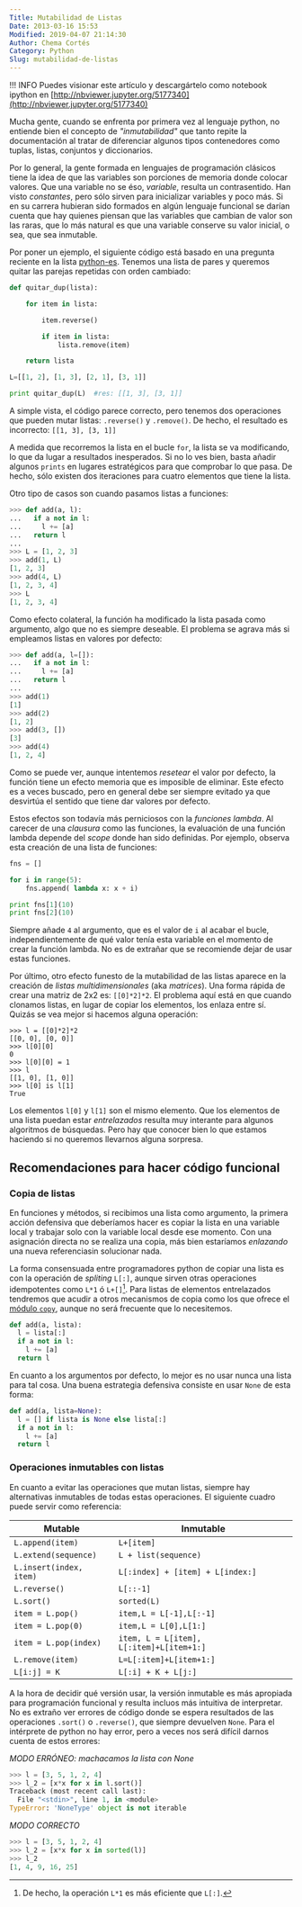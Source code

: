 ```yaml
---
Title: Mutabilidad de Listas
Date: 2013-03-16 15:53
Modified: 2019-04-07 21:14:30
Author: Chema Cortés
Category: Python
Slug: mutabilidad-de-listas
---
```


!!! INFO
    Puedes visionar este artículo y descargártelo como notebook ipython en [http://nbviewer.jupyter.org/5177340](http://nbviewer.jupyter.org/5177340)

Mucha gente, cuando se enfrenta por primera vez al lenguaje python, no entiende bien el concepto de *"inmutabilidad"* que tanto repite la documentación al tratar de diferenciar algunos tipos contenedores como tuplas, listas, conjuntos y diccionarios.

Por lo general, la gente formada en lenguajes de programación clásicos tiene la idea de que las variables son porciones de memoria donde colocar valores. Que una variable no se éso, *variable*, resulta un contrasentido. Han visto *constantes*, pero sólo sirven para inicializar variables y poco más. Si en su carrera hubieran sido formados en algún lenguaje funcional se darían cuenta que hay quienes piensan que las variables que cambian de valor son las raras, que lo más natural es que una variable conserve su valor inicial, o sea, que sea inmutable.

Por poner un ejemplo, el siguiente código está basado en una pregunta reciente en la lista [python-es][1]. Tenemos una lista de pares y queremos quitar las parejas repetidas con orden cambiado:

~~~python
def quitar_dup(lista):

    for item in lista:

        item.reverse()

        if item in lista:
            lista.remove(item)

    return lista

L=[[1, 2], [1, 3], [2, 1], [3, 1]]

print quitar_dup(L)  #res: [[1, 3], [3, 1]]
~~~

A simple vista, el código parece correcto, pero tenemos dos operaciones que pueden mutar listas: `.reverse()` y `.remove()`. De hecho, el resultado es incorrecto: `[[1, 3], [3, 1]]`

A medida que recorremos la lista en el bucle `for`, la lista se va modificando, lo que da lugar a resultados inesperados. Si no lo ves bien, basta añadir algunos `prints` en lugares estratégicos para que comprobar lo que pasa. De hecho, sólo existen dos iteraciones para cuatro elementos que tiene la lista.

Otro tipo de casos son cuando pasamos listas a funciones:

~~~python
>>> def add(a, l):
...   if a not in l:
...     l += [a]
...   return l
...
>>> L = [1, 2, 3]
>>> add(1, L)
[1, 2, 3]
>>> add(4, L)
[1, 2, 3, 4]
>>> L
[1, 2, 3, 4]
~~~

Como efecto colateral, la función ha modificado la lista pasada como argumento, algo que no es siempre deseable. El problema se agrava más si empleamos listas en valores por defecto:

~~~python
>>> def add(a, l=[]):
...   if a not in l:
...     l += [a]
...   return l
...
>>> add(1)
[1]
>>> add(2)
[1, 2]
>>> add(3, [])
[3]
>>> add(4)
[1, 2, 4]
~~~

Como se puede ver, aunque intentemos *resetear* el valor por defecto, la función tiene un efecto memoria que es imposible de eliminar. Este efecto es a veces buscado, pero en general debe ser siempre evitado ya que desvirtúa el sentido que tiene dar valores por defecto.

Estos efectos son todavía más perniciosos con la *funciones lambda*. Al carecer de una *clausura* como las funciones, la evaluación de una función lambda depende del *scope* donde han sido definidas. Por ejemplo, observa esta creación de una lista de funciones:

~~~python
fns = []

for i in range(5):
    fns.append( lambda x: x + i)

print fns[1](10)
print fns[2](10)
~~~

Siempre añade `4` al argumento, que es el valor de `i` al acabar el bucle, independientemente de qué valor tenía esta variable en el momento de crear la función lambda. No es de extrañar que se recomiende dejar de usar estas funciones.

Por último, otro efecto funesto de la mutabilidad de las listas aparece en la creación de *listas multidimensionales* (aka *matrices*). Una forma rápida de crear una matriz de 2x2 es: `[[0]*2]*2`. El problema aquí está en que cuando clonamos listas, en lugar de copiar los elementos, los enlaza entre sí. Quizás se vea mejor si hacemos alguna operación:

~~~
>>> l = [[0]*2]*2
[[0, 0], [0, 0]]
>>> l[0][0]
0
>>> l[0][0] = 1
>>> l
[[1, 0], [1, 0]]
>>> l[0] is l[1]
True
~~~

Los elementos `l[0]` y `l[1]` son el mismo elemento. Que los elementos de una lista puedan estar *entrelazados* resulta muy interante para algunos algoritmos de búsquedas. Pero hay que conocer bien lo que estamos haciendo si no queremos llevarnos alguna sorpresa.

## Recomendaciones para hacer código funcional

### Copia de listas

En funciones y métodos, si recibimos una lista como argumento, la primera acción defensiva que deberíamos hacer es copiar la lista en una variable local y trabajar solo con la variable local desde ese momento. Con una asignación directa no se realiza una copia, más bien estaríamos *enlazando* una nueva referenciasin solucionar nada.

La forma consensuada entre programadores python de copiar una lista es con la operación de *spliting* `L[:]`, aunque sirven otras operaciones idempotentes como `L*1` ó `L+[]`[^1]. Para listas de elementos entrelazados tendremos que acudir a otros mecanismos de copia como los que ofrece el [módulo `copy`][1], aunque no será frecuente que lo necesitemos.

~~~python
def add(a, lista):
  l = lista[:]
  if a not in l:
    l += [a]
  return l
~~~

En cuanto a los argumentos por defecto, lo mejor es no usar nunca una lista para tal cosa. Una buena estrategia defensiva consiste en usar `None` de esta forma:

~~~python
def add(a, lista=None):
  l = [] if lista is None else lista[:]
  if a not in l:
    l += [a]
  return l
~~~

### Operaciones inmutables con listas

En cuanto a evitar las operaciones que mutan listas, siempre hay alternativas inmutables de todas estas operaciones. El siguiente cuadro puede servir como referencia:

| Mutable                 | Inmutable                                |
|-------------------------|------------------------------------------|
| `L.append(item)`        | `L+[item]`                               |
| `L.extend(sequence)`    | `L + list(sequence)`                     |
| `L.insert(index, item)` | `L[:index] + [item] + L[index:]`         |
| `L.reverse()`           | `L[::-1]`                                |
| `L.sort()`              | `sorted(L)`                              |
| `item = L.pop()`        | `item,L = L[-1],L[:-1]`                  |
| `item = L.pop(0)`       | `item,L = L[0],L[1:]`                    |
| `item = L.pop(index)`   | `item, L = L[item], L[:item]+L[item+1:]` |
| `L.remove(item)`        | `L=L[:item]+L[item+1:]`                  |
| `L[i:j] = K`            | `L[:i] + K + L[j:]`                      |

A la hora de decidir qué versión usar, la versión inmutable es más apropiada para programación funcional y resulta incluos más intuitiva de interpretar. No es extraño ver errores de código donde se espera resultados de las operaciones `.sort()` o `.reverse()`, que siempre devuelven `None`. Para el intérprete de python no hay error, pero a veces nos será difícil darnos cuenta de estos errores:

*MODO ERRÓNEO: machacamos la lista con None*

~~~python
>>> l = [3, 5, 1, 2, 4]
>>> l_2 = [x*x for x in l.sort()]
Traceback (most recent call last):
  File "<stdin>", line 1, in <module>
TypeError: 'NoneType' object is not iterable
~~~

*MODO CORRECTO*

~~~python
>>> l = [3, 5, 1, 2, 4]
>>> l_2 = [x*x for x in sorted(l)]
>>> l_2
[1, 4, 9, 16, 25]
~~~

[^1]: De hecho, la operación `L*1` es más eficiente que `L[:]`.

[1]: http://docs.python.org/3.3/library/copy.html "Módulo copy"
